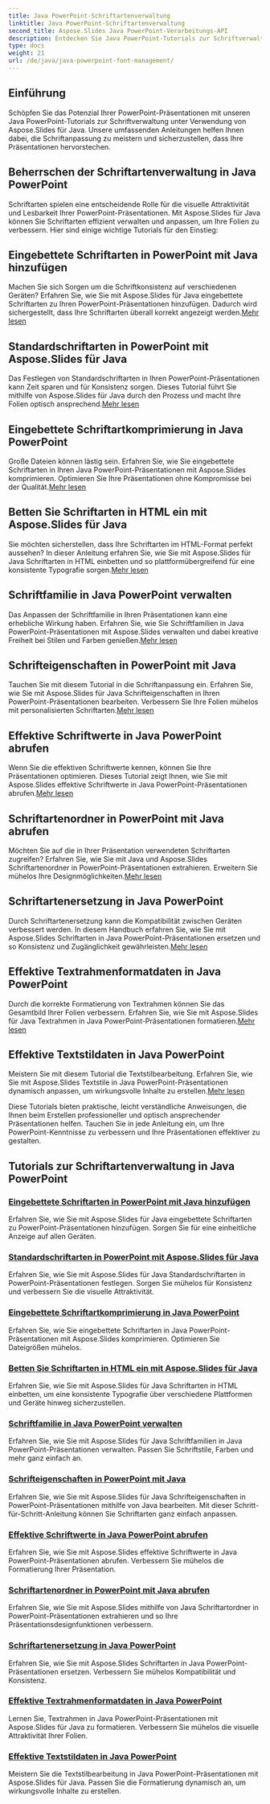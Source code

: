 ```yaml
---
title: Java PowerPoint-Schriftartenverwaltung
linktitle: Java PowerPoint-Schriftartenverwaltung
second_title: Aspose.Slides Java PowerPoint-Verarbeitungs-API
description: Entdecken Sie Java PowerPoint-Tutorials zur Schriftverwaltung mit Aspose.Slides für Java. Lernen Sie Einbettungs-, Komprimierungs- und Anpassungstechniken, um Präsentationen zu verbessern.
type: docs
weight: 21
url: /de/java/java-powerpoint-font-management/
---
```

## Einführung

Schöpfen Sie das Potenzial Ihrer PowerPoint-Präsentationen mit unseren Java PowerPoint-Tutorials zur Schriftverwaltung unter Verwendung von Aspose.Slides für Java. Unsere umfassenden Anleitungen helfen Ihnen dabei, die Schriftanpassung zu meistern und sicherzustellen, dass Ihre Präsentationen hervorstechen.

## Beherrschen der Schriftartenverwaltung in Java PowerPoint

Schriftarten spielen eine entscheidende Rolle für die visuelle Attraktivität und Lesbarkeit Ihrer PowerPoint-Präsentationen. Mit Aspose.Slides für Java können Sie Schriftarten effizient verwalten und anpassen, um Ihre Folien zu verbessern. Hier sind einige wichtige Tutorials für den Einstieg:

## Eingebettete Schriftarten in PowerPoint mit Java hinzufügen
 Machen Sie sich Sorgen um die Schriftkonsistenz auf verschiedenen Geräten? Erfahren Sie, wie Sie mit Aspose.Slides für Java eingebettete Schriftarten zu Ihren PowerPoint-Präsentationen hinzufügen. Dadurch wird sichergestellt, dass Ihre Schriftarten überall korrekt angezeigt werden.[Mehr lesen](./add-embedded-fonts-powerpoint-java/)

## Standardschriftarten in PowerPoint mit Aspose.Slides für Java
Das Festlegen von Standardschriftarten in Ihren PowerPoint-Präsentationen kann Zeit sparen und für Konsistenz sorgen. Dieses Tutorial führt Sie mithilfe von Aspose.Slides für Java durch den Prozess und macht Ihre Folien optisch ansprechend.[Mehr lesen](./default-fonts-powerpoint/)

## Eingebettete Schriftartkomprimierung in Java PowerPoint
 Große Dateien können lästig sein. Erfahren Sie, wie Sie eingebettete Schriftarten in Ihren Java PowerPoint-Präsentationen mit Aspose.Slides komprimieren. Optimieren Sie Ihre Präsentationen ohne Kompromisse bei der Qualität.[Mehr lesen](./embedded-font-compression-java-powerpoint/)

## Betten Sie Schriftarten in HTML ein mit Aspose.Slides für Java
 Sie möchten sicherstellen, dass Ihre Schriftarten im HTML-Format perfekt aussehen? In dieser Anleitung erfahren Sie, wie Sie mit Aspose.Slides für Java Schriftarten in HTML einbetten und so plattformübergreifend für eine konsistente Typografie sorgen.[Mehr lesen](./embed-fonts-in-html/)

## Schriftfamilie in Java PowerPoint verwalten
 Das Anpassen der Schriftfamilie in Ihren Präsentationen kann eine erhebliche Wirkung haben. Erfahren Sie, wie Sie Schriftfamilien in Java PowerPoint-Präsentationen mit Aspose.Slides verwalten und dabei kreative Freiheit bei Stilen und Farben genießen.[Mehr lesen](./manage-font-family-java-powerpoint/)

## Schrifteigenschaften in PowerPoint mit Java
 Tauchen Sie mit diesem Tutorial in die Schriftanpassung ein. Erfahren Sie, wie Sie mit Aspose.Slides für Java Schrifteigenschaften in Ihren PowerPoint-Präsentationen bearbeiten. Verbessern Sie Ihre Folien mühelos mit personalisierten Schriftarten.[Mehr lesen](./font-properties-powerpoint-java/)

## Effektive Schriftwerte in Java PowerPoint abrufen
 Wenn Sie die effektiven Schriftwerte kennen, können Sie Ihre Präsentationen optimieren. Dieses Tutorial zeigt Ihnen, wie Sie mit Aspose.Slides effektive Schriftwerte in Java PowerPoint-Präsentationen abrufen.[Mehr lesen](./get-effective-font-values-java-powerpoint/)

## Schriftartenordner in PowerPoint mit Java abrufen
 Möchten Sie auf die in Ihrer Präsentation verwendeten Schriftarten zugreifen? Erfahren Sie, wie Sie mit Java und Aspose.Slides Schriftartenordner in PowerPoint-Präsentationen extrahieren. Erweitern Sie mühelos Ihre Designmöglichkeiten.[Mehr lesen](./get-fonts-folders-powerpoint-java/)

## Schriftartenersetzung in Java PowerPoint
 Durch Schriftartenersetzung kann die Kompatibilität zwischen Geräten verbessert werden. In diesem Handbuch erfahren Sie, wie Sie mit Aspose.Slides Schriftarten in Java PowerPoint-Präsentationen ersetzen und so Konsistenz und Zugänglichkeit gewährleisten.[Mehr lesen](./fonts-substitution-java-powerpoint/)

## Effektive Textrahmenformatdaten in Java PowerPoint
 Durch die korrekte Formatierung von Textrahmen können Sie das Gesamtbild Ihrer Folien verbessern. Erfahren Sie, wie Sie mit Aspose.Slides für Java Textrahmen in Java PowerPoint-Präsentationen formatieren.[Mehr lesen](./effective-text-frame-format-data-java-powerpoint/)

## Effektive Textstildaten in Java PowerPoint
 Meistern Sie mit diesem Tutorial die Textstilbearbeitung. Erfahren Sie, wie Sie mit Aspose.Slides Textstile in Java PowerPoint-Präsentationen dynamisch anpassen, um wirkungsvolle Inhalte zu erstellen.[Mehr lesen](./effective-text-style-data-java-powerpoint/)

Diese Tutorials bieten praktische, leicht verständliche Anweisungen, die Ihnen beim Erstellen professioneller und optisch ansprechender Präsentationen helfen. Tauchen Sie in jede Anleitung ein, um Ihre PowerPoint-Kenntnisse zu verbessern und Ihre Präsentationen effektiver zu gestalten.
## Tutorials zur Schriftartenverwaltung in Java PowerPoint
### [Eingebettete Schriftarten in PowerPoint mit Java hinzufügen](./add-embedded-fonts-powerpoint-java/)
Erfahren Sie, wie Sie mit Aspose.Slides für Java eingebettete Schriftarten zu PowerPoint-Präsentationen hinzufügen. Sorgen Sie für eine einheitliche Anzeige auf allen Geräten.
### [Standardschriftarten in PowerPoint mit Aspose.Slides für Java](./default-fonts-powerpoint/)
Erfahren Sie, wie Sie mit Aspose.Slides für Java Standardschriftarten in PowerPoint-Präsentationen festlegen. Sorgen Sie mühelos für Konsistenz und verbessern Sie die visuelle Attraktivität.
### [Eingebettete Schriftartkomprimierung in Java PowerPoint](./embedded-font-compression-java-powerpoint/)
Erfahren Sie, wie Sie eingebettete Schriftarten in Java PowerPoint-Präsentationen mit Aspose.Slides komprimieren. Optimieren Sie Dateigrößen mühelos.
### [Betten Sie Schriftarten in HTML ein mit Aspose.Slides für Java](./embed-fonts-in-html/)
Erfahren Sie, wie Sie mit Aspose.Slides für Java Schriftarten in HTML einbetten, um eine konsistente Typografie über verschiedene Plattformen und Geräte hinweg sicherzustellen.
### [Schriftfamilie in Java PowerPoint verwalten](./manage-font-family-java-powerpoint/)
Erfahren Sie, wie Sie mit Aspose.Slides für Java Schriftfamilien in Java PowerPoint-Präsentationen verwalten. Passen Sie Schriftstile, Farben und mehr ganz einfach an.
### [Schrifteigenschaften in PowerPoint mit Java](./font-properties-powerpoint-java/)
Erfahren Sie, wie Sie mit Aspose.Slides für Java Schrifteigenschaften in PowerPoint-Präsentationen mithilfe von Java bearbeiten. Mit dieser Schritt-für-Schritt-Anleitung können Sie Schriftarten ganz einfach anpassen.
### [Effektive Schriftwerte in Java PowerPoint abrufen](./get-effective-font-values-java-powerpoint/)
Erfahren Sie, wie Sie mit Aspose.Slides effektive Schriftwerte in Java PowerPoint-Präsentationen abrufen. Verbessern Sie mühelos die Formatierung Ihrer Präsentation.
### [Schriftartenordner in PowerPoint mit Java abrufen](./get-fonts-folders-powerpoint-java/)
Erfahren Sie, wie Sie mit Aspose.Slides mithilfe von Java Schriftartordner in PowerPoint-Präsentationen extrahieren und so Ihre Präsentationsdesignfunktionen verbessern.
### [Schriftartenersetzung in Java PowerPoint](./fonts-substitution-java-powerpoint/)
Erfahren Sie, wie Sie mit Aspose.Slides Schriftarten in Java PowerPoint-Präsentationen ersetzen. Verbessern Sie mühelos Kompatibilität und Konsistenz.
### [Effektive Textrahmenformatdaten in Java PowerPoint](./effective-text-frame-format-data-java-powerpoint/)
Lernen Sie, Textrahmen in Java PowerPoint-Präsentationen mit Aspose.Slides für Java zu formatieren. Verbessern Sie mühelos die visuelle Attraktivität Ihrer Folien.
### [Effektive Textstildaten in Java PowerPoint](./effective-text-style-data-java-powerpoint/)
Meistern Sie die Textstilbearbeitung in Java PowerPoint-Präsentationen mit Aspose.Slides für Java. Passen Sie die Formatierung dynamisch an, um wirkungsvolle Inhalte zu erstellen.